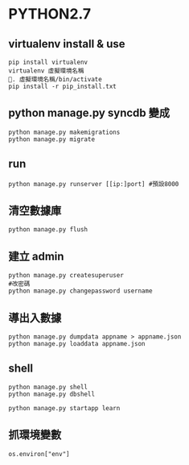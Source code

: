 # PYTHON2.7

## virtualenv install & use
```
pip install virtualenv
virtualenv 虛擬環境名稱
. 虛擬環境名稱/bin/activate
pip install -r pip_install.txt
```
## python manage.py syncdb 變成
```
python manage.py makemigrations
python manage.py migrate 
```
## run
```
python manage.py runserver [[ip:]port] #預設8000
```
## 清空數據庫
```
python manage.py flush
```
## 建立 admin
```
python manage.py createsuperuser
#改密碼
python manage.py changepassword username
```
## 導出入數據
```
python manage.py dumpdata appname > appname.json
python manage.py loaddata appname.json
```
## shell
```
python manage.py shell
python manage.py dbshell
```
```
python manage.py startapp learn
```
## 抓環境變數
```
os.environ["env"]
```